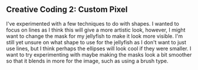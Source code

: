 ## Creative Coding 2: Custom Pixel

I've experimented with a few techniques to do with shapes. I wanted to focus on lines as I think this will give a more artistic look, however, I might want to change the mask for my jellyfish to make it look more visible. I'm still yet unsure on what shape to use for the jellyfish as I don't want to just use lines, but I think perhaps the ellipses will look cool if they were smaller. I want to try experimenting with maybe making the masks look a bit smoother so that it blends in more for the image, such as using a brush type.
